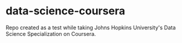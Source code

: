 # data-science-coursera
Repo created as a test while taking Johns Hopkins University's Data Science Specialization on Coursera.
